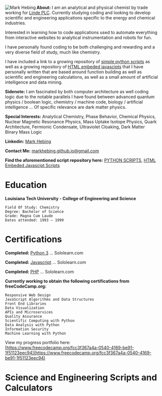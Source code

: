 <img align = "left" src = "https://markhebing.github.io/images/MarkHebing33.jpeg" alt="Mark Hebing">**About:**  I am an analytical and physical chemist by trade working for [Linde PLC](https://en.m.wikipedia.org/wiki/Linde_plc). Currently studying coding and looking to develop scientific and engineering applications specific to the energy and chemical industries.

Interested in learning how to code applications used to automate everything from interactive websites to analytical instrumentation and robots for fun.

I have personally found coding to be both challenging and rewarding and a very diverse field of study, much like chemistry.

I have included a link to a growing repository of [simple python scripts](https://github.com/markhebing/python-scripts) as well as a growing repository of [HTML embeded javascipts](https://github.com/markhebing/javascripts) that I have personally written that are based around function building as well as scientific and engineering calculations, as well as a small amount of artificial intelligence and data mining.

**Sidenote:** I am fascinated by both computer architecture as well coding logic due to the notable parallels I have found between advanced quantum physics / boolean logic, chemistry / machine code, biology / artificial intelligence ... Of specific relevance are dark matter physics.

**Special Interests:** Analytical Chemistry, Phase Behavior, Chemical Physics, Nuclear Magnetic Resonance Physics, Mass Uptake Isotope Physics, Quark Architecture, Fermionic Condensate, Ultraviolet Cloaking, Dark Matter Binary Mass Logic

**Linkedin:** [Mark Hebing](https://www.linkedin.com/in/markhebing)

**Contact Me:** markhebing.github.io@gmail.com

**Find the aforementioned script repository here:** [PYTHON SCRIPTS](https://github.com/markhebing/python-scripts), [HTML Embeded Javascipt Scripts](https://github.com/markhebing/javascripts)

# Education

**Louisiana Tech University - College of Engineering and Science**
    
    Field Of Study: Chemistry
    Degree: Bachelor of Science
    Grade: Magna Cum Laude
    Dates attended: 1993 – 1999

# Certifications

**Completed:**   [Python 3](https://markhebing.github.io/certifications/cert-1073-15576057.pdf) ... Sololearn.com

**Completed:**   [Javascript](https://markhebing.github.io/certifications/cert-1024-15576057.pdf) ... Sololearn.com

**Completed:**   [PHP](https://markhebing.github.io/certifications/cert-1059-15576057.pdf) ... Sololearn.com

**Currently working to obtain the following certifications from freeCodeCamp.org:**

    Responsive Web Design
    JavaScript Algorithms and Data Structures
    Front End Libraries
    Data Visualization
    APIs and Microservices
    Quality Assurance
    Scientific Computing with Python
    Data Analysis with Python
    Information Security
    Machine Learning with Python

View my progress portfolio here: [https://www.freecodecamp.org/fcc3f367a4a-0540-4169-be91-1f51123eec94](https://www.freecodecamp.org/fcc3f367a4a-0540-4169-be91-1f51123eec94)

# Science and Engineering Scripts and Calculators

